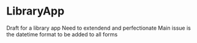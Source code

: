 # LibraryApp
Draft for a library app
Need to extendend and perfectionate Main issue is the datetime format to be added to all forms
